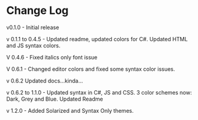 # Change Log

v0.1.0 - Initial release

v 0.1.1 to 0.4.5 - Updated readme, updated colors for C#. Updated HTML and JS syntax colors. 

V 0.4.6 - Fixed italics only font issue

V 0.6.1 - Changed editor colors and fixed some syntax color issues.

v 0.6.2 Updated docs...kinda...

v 0.6.2 to 1.1.0 - Updated syntax in C#, JS and CSS. 3 color schemes now: Dark, Grey and Blue. Updated Readme

v 1.2.0 - Added Solarized and Syntax Only themes.
